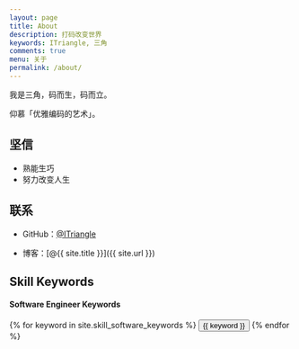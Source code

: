 ```yaml
---
layout: page
title: About
description: 打码改变世界
keywords: ITriangle, 三角
comments: true
menu: 关于
permalink: /about/
---
```


我是三角，码而生，码而立。

仰慕「优雅编码的艺术」。

## 坚信

* 熟能生巧
* 努力改变人生

## 联系

* GitHub：[@ITriangle](https://github.com/ITriangle)
<!-- * 掘金：[@ITriangle](https://github.com/ITriangle)
* LinkedIn：[@ITriangle](https://github.com/ITriangle) -->
* 博客：[@{{ site.title }}]({{ site.url }})
<!-- * 微博: [@ITriangle](https://github.com/ITriangle)
* 知乎: [@ITriangle](https://github.com/ITriangle)
* 豆瓣: [@ITriangle](https://github.com/ITriangle) -->

## Skill Keywords

#### Software Engineer Keywords
<div class="btn-inline">
    {% for keyword in site.skill_software_keywords %}
    <button class="btn btn-outline" type="button">{{ keyword }}</button>
    {% endfor %}
</div>

<!-- #### Mobile Developer Keywords
<div class="btn-inline">
    {% for keyword in site.skill_mobile_app_keywords %}
    <button class="btn btn-outline" type="button">{{ keyword }}</button>
    {% endfor %}
</div>

#### Windows Developer Keywords
<div class="btn-inline">
    {% for keyword in site.skill_windows_keywords %}
    <button class="btn btn-outline" type="button">{{ keyword }}</button>
    {% endfor %}
</div> -->
